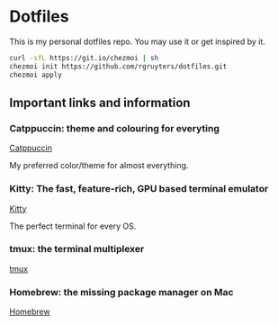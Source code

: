 # Dotfiles

This is my personal dotfiles repo. You may use it or get inspired by it.

```bash
curl -sfL https://git.io/chezmoi | sh
chezmoi init https://github.com/rgruyters/dotfiles.git
chezmoi apply
```

## Important links and information

### Catppuccin: theme and colouring for everyting

[Catppuccin](https://github.com/catppuccin)

My preferred color/theme for almost everything.

### Kitty: The fast, feature-rich, GPU based terminal emulator

[Kitty](https://sw.kovidgoyal.net/kitty/)

The perfect terminal for every OS.

### tmux: the terminal multiplexer

[tmux](https://github.com/tmux/tmux)

### Homebrew: the missing package manager on Mac

[Homebrew](https://brew.sh/)
